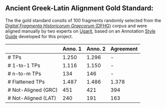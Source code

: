 ## Ancient Greek-Latin Alignment Gold Standard:

The the gold standard consits of 100 fragments randomly selected from the [*Digital Fragmenta Historicorum Graecorum* (DFHG)](https://www.dfhg-project.org/) corpus and were aligned manually by two experts on [Ugarit](https://ugarit.ialigner.com/ "Ugarit"), based on an Annotation [Style Guide](guidelines_grc-lat.pdf) developed for this project.

|                   | Anno. 1                  | Anno. 2 | Agreement |
|-------------------|--------------------------|---------|-----------|
| # TPs            | 1.250                    | 1.296   | -         |
| # 1-to-1 TPs     | 1.116                    | 1.150   | -         |
| # n-to-m TPs     | 134                      | 146     | -         |
| # Flattened  TPs | 1.487                    | 1.486   | 1.378     |
| # Not-Aligned (GRC)       | 451                      | 421     | 394       |
| # Not-Aligned (LAT)       | 240                      | 191     | 163       |
